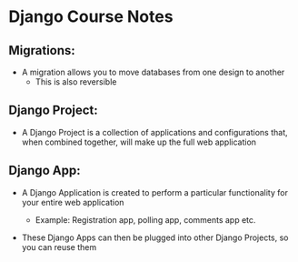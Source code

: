 # Django Course Notes

## Migrations:

- A migration allows you to move databases from one design to another
  - This is also reversible

## Django Project:

- A Django Project is a collection of applications and configurations that, when combined together, will make up the full web application

## Django App:

- A Django Application is created to perform a particular functionality for your entire web application

  - Example: Registration app, polling app, comments app etc.

- These Django Apps can then be plugged into other Django Projects, so you can reuse them
